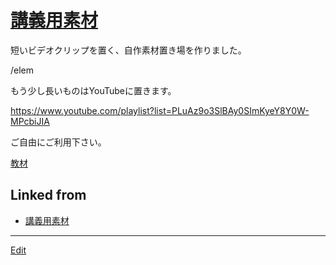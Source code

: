 ---
---
# [講義用素材](講義用素材)

短いビデオクリップを置く、自作素材置き場を作りました。

/elem

もう少し長いものはYouTubeに置きます。

https://www.youtube.com/playlist?list=PLuAz9o3SlBAy0SImKyeY8Y0W-MPcbiJIA

ご自由にご利用下さい。

[教材](教材) 




## Linked from

* [講義用素材](講義用素材.md)


----
[Edit](https://github.com/vitroid/vitroid.github.io/edit/master/MD/講義用素材.md)
